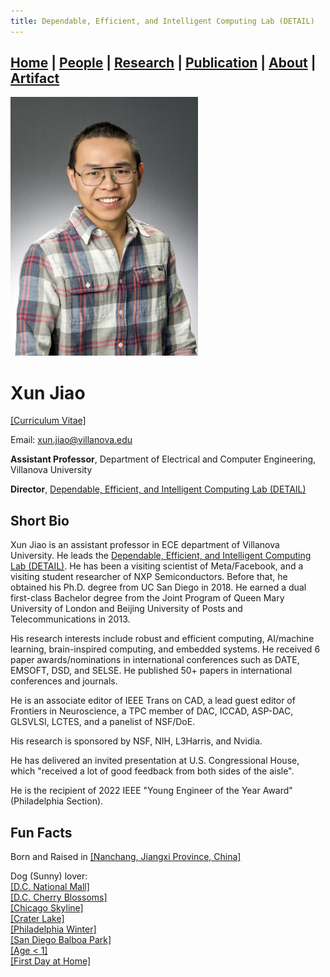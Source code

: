 ```yaml
---
title: Dependable, Efficient, and Intelligent Computing Lab (DETAIL)
---
```

## [Home](../) | [**People**](../people) | [Research](../research) | [Publication](../publication) | [About](../about) | [Artifact](../artifact) 

<img src="../asset/jiao.jpg" alt="Xun Jiao" width="300">

# Xun Jiao 
[[Curriculum Vitae]](../asset/Xun_Jiao_CV.pdf)

Email: [xun.jiao@villanova.edu](mailto:xun.jiao@villanova.edu) 

**Assistant Professor**, Department of Electrical and Computer Engineering, Villanova University 

**Director**, [Dependable, Efficient, and Intelligent Computing Lab (DETAIL)](https://vu-detail.github.io)


## Short Bio
Xun Jiao is an assistant professor in ECE department of Villanova University. He leads the [Dependable, Efficient, and Intelligent Computing Lab (DETAIL)](https://vu-detail.github.io). He has been a visiting scientist of Meta/Facebook, and a visiting student researcher of NXP Semiconductors. Before that, he obtained his Ph.D. degree from UC San Diego in 2018. He earned a dual first-class Bachelor degree from the Joint Program of Queen Mary University of London and Beijing University of Posts and Telecommunications in 2013.

His research interests include robust and efficient computing, AI/machine learning, brain-inspired computing, and embedded systems. He received 6 paper awards/nominations in international conferences such as DATE, EMSOFT, DSD, and SELSE. He published 50+ papers in international conferences and journals. 

He is an associate editor of IEEE Trans on CAD, a lead guest editor of Frontiers in Neuroscience, a TPC member of DAC, ICCAD, ASP-DAC, GLSVLSI, LCTES, and a panelist of NSF/DoE.

His research is sponsored by NSF, NIH, L3Harris, and Nvidia. 

He has delivered an invited presentation at U.S. Congressional House, which "received a lot of good feedback from both sides of the aisle". 

He is the recipient of 2022 IEEE "Young Engineer of the Year Award" (Philadelphia Section). 

## Fun Facts
Born and Raised in [[Nanchang, Jiangxi Province, China]](https://en.wikipedia.org/wiki/Nanchang)

Dog (Sunny) lover: <br />
[[D.C. National Mall]](https://photos.app.goo.gl/LmGYDaYWviGyqfeW8) <br />
[[D.C. Cherry Blossoms]](https://photos.app.goo.gl/USZGiBTi3htQSCVr9) <br />
[[Chicago Skyline]](https://photos.app.goo.gl/DKareugfgCAmetgWA) <br />
[[Crater Lake]](https://photos.app.goo.gl/VtddnniGVB1cfqoH9) <br />
[[Philadelphia Winter]](https://photos.app.goo.gl/TKpmeyibXpVa7ff98) <br />
[[San Diego Balboa Park]](https://photos.app.goo.gl/ujHiFq35odoUhCeg7) <br />
[[Age < 1]](https://photos.app.goo.gl/RvwjBzn1ZirqjYU19) <br />
[[First Day at Home]](https://photos.app.goo.gl/x8yXzYkdazxyJVzY7)


